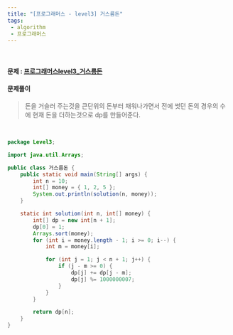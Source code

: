 ```yaml
---
title: "[프로그래머스 - level3] 거스름돈"
tags:
 - algorithm
 - 프로그래머스
---
```




<br/>

#### 문제 : <a href="https://programmers.co.kr/learn/courses/30/lessons/12907">프로그래머스level3_거스름돈</a>

#### 문제풀이

> 돈을 거슬러 주는것을 큰단위의 돈부터 채워나가면서 전에 썻던 돈의 경우의 수에 현재 돈을 더하는것으로 dp를 만들어준다.

<br/>

```java
package Level3;

import java.util.Arrays;

public class 거스름돈 {
	public static void main(String[] args) {
		int n = 10;
		int[] money = { 1, 2, 5 };
		System.out.println(solution(n, money));
	}

	static int solution(int n, int[] money) {
		int[] dp = new int[n + 1];
		dp[0] = 1;
		Arrays.sort(money);
		for (int i = money.length - 1; i >= 0; i--) {
			int m = money[i];

			for (int j = 1; j < n + 1; j++) {
				if (j - m >= 0) {
					dp[j] += dp[j - m];
					dp[j] %= 1000000007;
				}
			}
		}

		return dp[n];
	}
}
```

